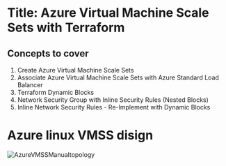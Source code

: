 # Title: Azure Virtual Machine Scale Sets with Terraform

## Concepts to cover
1. Create Azure Virtual Machine Scale Sets
2. Associate Azure Virtual Machine Scale Sets with Azure Standard Load Balancer
3. Terraform Dynamic Blocks
4. Network Security Group with Inline Security Rules (Nested Blocks)
5. Inline Network Security Rules - Re-Implement with Dynamic Blocks

# Azure linux VMSS disign
![AzureVMSSManualtopology](https://user-images.githubusercontent.com/105049520/177288476-5a3bdc1e-c625-430e-aad2-01c2f17e99a8.JPG)
